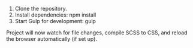 1. Clone the repository.
2. Install dependencies:
npm install
3. Start Gulp for development:
gulp

Project will now watch for file changes, compile SCSS to CSS, and reload the browser automatically (if set up).